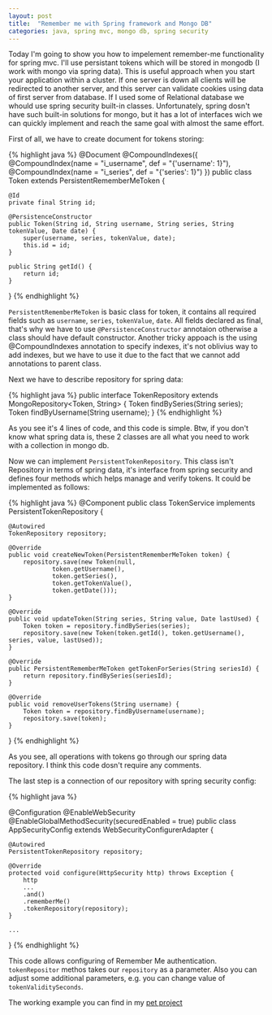 ```yaml
---
layout: post
title:  "Remember me with Spring framework and Mongo DB"
categories: java, spring mvc, mongo db, spring security
---
```

Today I'm going to show you how to impelement remember-me functionality for spring mvc. I'll use persistant tokens which
will be stored in mongodb (I work with mongo via spring data). This is useful approach when you start your application within a cluster. If one server is 
down all clients will be redirected to another server, and this server can validate cookies using data of first server 
from database. If I used some of Relational database we whould use spring security built-in classes. Unfortunately, spring
dosn't have such built-in solutions for mongo, but it has a lot of interfaces wich we can quickly implement and reach the
same goal with almost the same effort.

First of all, we have to create document for tokens storing:

{% highlight java %}
@Document
@CompoundIndexes({
        @CompoundIndex(name = "i_username", def = "{'username': 1}"),
        @CompoundIndex(name = "i_series", def = "{'series': 1}")
})
public class Token extends PersistentRememberMeToken {

    @Id
    private final String id;

    @PersistenceConstructor
    public Token(String id, String username, String series, String tokenValue, Date date) {
        super(username, series, tokenValue, date);
        this.id = id;
    }

    public String getId() {
        return id;
    }
}
{% endhighlight %}

`PersistentRememberMeToken` is basic class for token, it contains all required fields such as `username`, 
`series`, `tokenValue`, `date`. All fields declared as final, that's why we have to use `@PersistenceConstructor` annotaion
otherwise a class should have default constructor. Another tricky appoach is the using @CompoundIndexes annotation to 
specify indexes, it's not oblivius way to add indexes, but we have to use it due to the fact that we cannot add
annotations to parent class.

Next we have to describe repository for spring data:

{% highlight java %}
public interface TokenRepository extends MongoRepository<Token, String> {
    Token findBySeries(String series);
    Token findByUsername(String username);
}
{% endhighlight %}

As you see it's 4 lines of code, and this code is simple. Btw, if you don't know what spring data is, these 2 classes are all what you need to work with a collection in mongo db.

Now we can implement `PersistentTokenRepository`. This class isn't Repository in terms of spring data, it's interface
from spring security and defines four methods which helps manage and verify tokens. It could be implemented as follows:

{% highlight java %}
@Component
public class TokenService implements PersistentTokenRepository {

    @Autowired
    TokenRepository repository;

    @Override
    public void createNewToken(PersistentRememberMeToken token) {
        repository.save(new Token(null,
                token.getUsername(),
                token.getSeries(),
                token.getTokenValue(),
                token.getDate()));
    }

    @Override
    public void updateToken(String series, String value, Date lastUsed) {
        Token token = repository.findBySeries(series);
        repository.save(new Token(token.getId(), token.getUsername(), series, value, lastUsed));
    }

    @Override
    public PersistentRememberMeToken getTokenForSeries(String seriesId) {
        return repository.findBySeries(seriesId);
    }

    @Override
    public void removeUserTokens(String username) {
        Token token = repository.findByUsername(username);
        repository.save(token);
    }
}
{% endhighlight %}

As you see, all operations with tokens go through our spring data repository. I think this code dosn't require any comments.

The last step is a connection of our repository with spring security config:

{% highlight java %}
	
@Configuration
@EnableWebSecurity
@EnableGlobalMethodSecurity(securedEnabled = true)
public class AppSecurityConfig extends WebSecurityConfigurerAdapter {

    @Autowired
    PersistentTokenRepository repository;
		
    @Override
    protected void configure(HttpSecurity http) throws Exception {
        http
		...
        .and()
        .rememberMe()
        .tokenRepository(repository);
    }

    ...
}
{% endhighlight %}

This code allows configuring of Remember Me authentication. `tokenRepositor` methos takes our `repository` as a parameter. Also you can adjust some additional parameters, e.g. you can change value of `tokenValiditySeconds`.

The working example you can find in my [pet project](https://github.com/dimafeng/cards/commit/6672abfa97636974162f48cc0a9e0c908c6e2a70)
